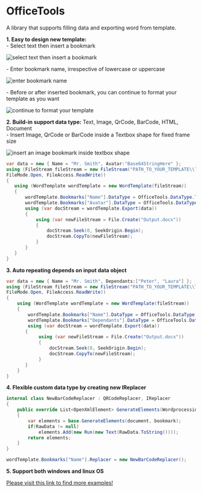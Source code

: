 # OfficeTools
A library that supports filling data and exporting word from template.

**1. Easy to design new template:**<br/>
    - Select text then insert a bookmark
<p align="left">
    <img alt="select text then insert a bookmark" src="https://github.com/luuducly/OfficeTools/assets/69654714/ef495cb7-7f4e-4bce-99c4-4905783c12ac"/>
</p>
    - Enter bookmark name, irrespective of lowercase or uppercase
<p align="left">
    <img alt="enter bookmark name" src="https://github.com/luuducly/OfficeTools/assets/69654714/4bde70b1-a601-4100-8865-5c59c1e2cc60"/>
</p>
    - Before or after inserted bookmark, you can continue to format your template as you want
<p align="left">
    <img alt="continue to format your template" src="https://github.com/luuducly/OfficeTools/assets/69654714/7ef9f7cf-e8c1-40e9-b3f3-a81c198016e3"/>
</p>

**2. Build-in support data type:** Text, Image, QrCode, BarCode, HTML, Document<br/>
    - Insert Image, QrCode or BarCode inside a Textbox shape for fixed frame size
<p align="left">
    <img alt="insert an image bookmark inside textbox shape" src="https://github.com/luuducly/OfficeTools/assets/69654714/014157bb-3b47-4ab6-bf87-3da3db979ffc"/>
</p>

   ```csharp
  var data = new { Name = "Mr. Smith", Avatar:"Base64StringHere" };
  using (FileStream fileStream = new FileStream("PATH_TO_YOUR_TEMPLATE\\Template.docx",
  FileMode.Open, FileAccess.ReadWrite))
  {
      using (WordTemplate wordTemplate = new WordTemplate(fileStream))
      {
          wordTemplate.Bookmarks["Name"].DataType = OfficeTools.DataType.Text;
          wordTemplate.Bookmarks["Avatar"].DataType = OfficeTools.DataType.Image;
          using (var docStream = wordTemplate.Export(data))
          {
              using (var newFileStream = File.Create("Output.docx"))
              {
                  docStream.Seek(0, SeekOrigin.Begin);
                  docStream.CopyTo(newFileStream);
              }
          }
      }
  }
  ```

**3. Auto repeating depends on input data object**<br/>
```csharp
var data = new { Name = "Mr. Smith", Dependants:["Peter", "Laura"] };
using (FileStream fileStream = new FileStream("PATH_TO_YOUR_TEMPLATE\\Template.docx",
FileMode.Open, FileAccess.ReadWrite))
{
    using (WordTemplate wordTemplate = new WordTemplate(fileStream))
    {
        wordTemplate.Bookmarks["Name"].DataType = OfficeTools.DataType.Text;
        wordTemplate.Bookmarks["Dependants"].DataType = OfficeTools.DataType.Text;
        using (var docStream = wordTemplate.Export(data))
       {
            using (var newFileStream = File.Create("Output.docx"))
            {
                docStream.Seek(0, SeekOrigin.Begin);
                docStream.CopyTo(newFileStream);
            }
       }
    }
}
```

**4. Flexible custom data type by creating new IReplacer**<br/>
```csharp
internal class NewBarCodeReplacer : QRCodeReplacer, IReplacer
{
    public override List<OpenXmlElement> GenerateElements(WordprocessingDocument document, Bookmark bookmark)
    {
        var elements = base.GenerateElements(document, bookmark);
        if(RawData != null)
            elements.Add(new Run(new Text(RawData.ToString())));
        return elements;
    }
}

wordTemplate.Bookmarks["Name"].Replacer = new NewBarCodeReplacer();
```
**5. Support both windows and linux OS**

<a href='https://github.com/luuducly/OfficeTools/tree/main/src/OfficeTools.Example'>Please visit this link to find more examples!</a>
